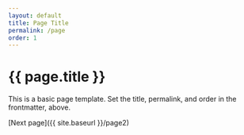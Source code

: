 ```yaml
---
layout: default
title: Page Title
permalink: /page
order: 1
---
```


# {{ page.title }}

This is a basic page template. Set the title, permalink, and order in the frontmatter, above.

[Next page]({{ site.baseurl }}/page2)
